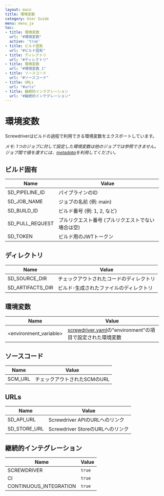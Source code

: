 ```yaml
---
layout: main
title: 環境変数
category: User Guide
menu: menu_ja
toc:
- title: 環境変数
  url: "#環境変数"
  active: 'true'
- title: ビルド固有
  url: "#ビルド固有"
- title: ディレクトリ
  url: "#ディレクトリ"
- title: 環境変数
  url: "#環境変数_1"
- title: ソースコード
  url: "#ソースコード"
- title: URLs
  url: "#urls"
- title: 継続的インテグレーション
  url: "#継続的インテグレーション"
---
```


# 環境変数

Screwdriverはビルドの過程で利用できる環境変数をエクスポートしています。

*メモ: 1つのジョブに対して設定した環境変数は他のジョブでは参照できません。ジョブ間で値を渡すには、[metadata](./configuration/metadata)を利用してください。*

## ビルド固有

Name | Value
--- | ---
SD_PIPELINE_ID | パイプラインのID
SD_JOB_NAME | ジョブの名前 (例: main)
SD_BUILD_ID | ビルド番号 (例: 1, 2, など)
SD_PULL_REQUEST | プルリクエスト番号 (プルリクエストでない場合は空)
SD_TOKEN | ビルド用のJWTトークン

## ディレクトリ

Name | Value
--- | ---
SD_SOURCE_DIR | チェックアウトされたコードのディレクトリ
SD_ARTIFACTS_DIR | ビルド･生成されたファイルのディレクトリ

## 環境変数

Name | Value
--- | ---
<environment_variable> | [screwdriver.yaml](configuration/)の"environment"の項目で設定された環境変数

## ソースコード

Name | Value
--- | ---
SCM_URL | チェックアウトされたSCMのURL

## URLs

Name | Value
--- | ---
SD_API_URL | Screwdriver APIのURLへのリンク
SD_STORE_URL | Screwdriver StoreのURLへのリンク

## 継続的インテグレーション

Name | Value
--- | ---
SCREWDRIVER | `true`
CI | `true`
CONTINUOUS_INTEGRATION | `true`
